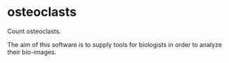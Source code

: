 osteoclasts
===========

Count osteoclasts.

The aim of this software is to supply tools for biologists in order to analyze their bio-images.
